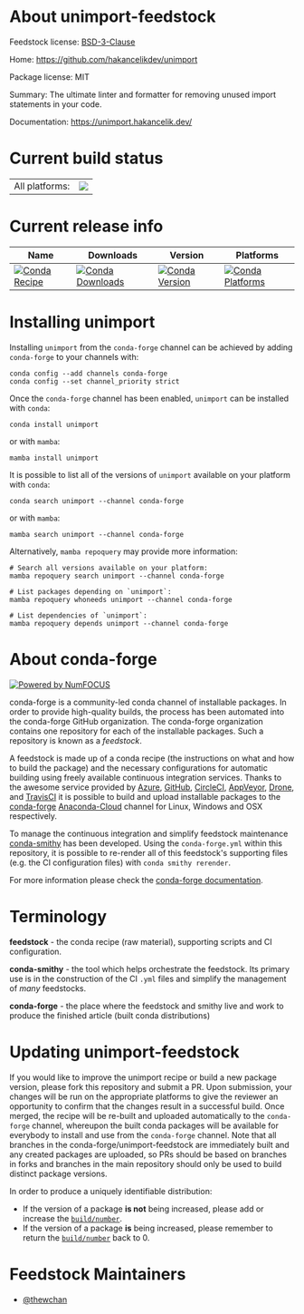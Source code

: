 About unimport-feedstock
========================

Feedstock license: [BSD-3-Clause](https://github.com/conda-forge/unimport-feedstock/blob/main/LICENSE.txt)

Home: https://github.com/hakancelikdev/unimport

Package license: MIT

Summary: The ultimate linter and formatter for removing unused import statements in your code.

Documentation: https://unimport.hakancelik.dev/

Current build status
====================


<table><tr><td>All platforms:</td>
    <td>
      <a href="https://dev.azure.com/conda-forge/feedstock-builds/_build/latest?definitionId=20094&branchName=main">
        <img src="https://dev.azure.com/conda-forge/feedstock-builds/_apis/build/status/unimport-feedstock?branchName=main">
      </a>
    </td>
  </tr>
</table>

Current release info
====================

| Name | Downloads | Version | Platforms |
| --- | --- | --- | --- |
| [![Conda Recipe](https://img.shields.io/badge/recipe-unimport-green.svg)](https://anaconda.org/conda-forge/unimport) | [![Conda Downloads](https://img.shields.io/conda/dn/conda-forge/unimport.svg)](https://anaconda.org/conda-forge/unimport) | [![Conda Version](https://img.shields.io/conda/vn/conda-forge/unimport.svg)](https://anaconda.org/conda-forge/unimport) | [![Conda Platforms](https://img.shields.io/conda/pn/conda-forge/unimport.svg)](https://anaconda.org/conda-forge/unimport) |

Installing unimport
===================

Installing `unimport` from the `conda-forge` channel can be achieved by adding `conda-forge` to your channels with:

```
conda config --add channels conda-forge
conda config --set channel_priority strict
```

Once the `conda-forge` channel has been enabled, `unimport` can be installed with `conda`:

```
conda install unimport
```

or with `mamba`:

```
mamba install unimport
```

It is possible to list all of the versions of `unimport` available on your platform with `conda`:

```
conda search unimport --channel conda-forge
```

or with `mamba`:

```
mamba search unimport --channel conda-forge
```

Alternatively, `mamba repoquery` may provide more information:

```
# Search all versions available on your platform:
mamba repoquery search unimport --channel conda-forge

# List packages depending on `unimport`:
mamba repoquery whoneeds unimport --channel conda-forge

# List dependencies of `unimport`:
mamba repoquery depends unimport --channel conda-forge
```


About conda-forge
=================

[![Powered by
NumFOCUS](https://img.shields.io/badge/powered%20by-NumFOCUS-orange.svg?style=flat&colorA=E1523D&colorB=007D8A)](https://numfocus.org)

conda-forge is a community-led conda channel of installable packages.
In order to provide high-quality builds, the process has been automated into the
conda-forge GitHub organization. The conda-forge organization contains one repository
for each of the installable packages. Such a repository is known as a *feedstock*.

A feedstock is made up of a conda recipe (the instructions on what and how to build
the package) and the necessary configurations for automatic building using freely
available continuous integration services. Thanks to the awesome service provided by
[Azure](https://azure.microsoft.com/en-us/services/devops/), [GitHub](https://github.com/),
[CircleCI](https://circleci.com/), [AppVeyor](https://www.appveyor.com/),
[Drone](https://cloud.drone.io/welcome), and [TravisCI](https://travis-ci.com/)
it is possible to build and upload installable packages to the
[conda-forge](https://anaconda.org/conda-forge) [Anaconda-Cloud](https://anaconda.org/)
channel for Linux, Windows and OSX respectively.

To manage the continuous integration and simplify feedstock maintenance
[conda-smithy](https://github.com/conda-forge/conda-smithy) has been developed.
Using the ``conda-forge.yml`` within this repository, it is possible to re-render all of
this feedstock's supporting files (e.g. the CI configuration files) with ``conda smithy rerender``.

For more information please check the [conda-forge documentation](https://conda-forge.org/docs/).

Terminology
===========

**feedstock** - the conda recipe (raw material), supporting scripts and CI configuration.

**conda-smithy** - the tool which helps orchestrate the feedstock.
                   Its primary use is in the construction of the CI ``.yml`` files
                   and simplify the management of *many* feedstocks.

**conda-forge** - the place where the feedstock and smithy live and work to
                  produce the finished article (built conda distributions)


Updating unimport-feedstock
===========================

If you would like to improve the unimport recipe or build a new
package version, please fork this repository and submit a PR. Upon submission,
your changes will be run on the appropriate platforms to give the reviewer an
opportunity to confirm that the changes result in a successful build. Once
merged, the recipe will be re-built and uploaded automatically to the
`conda-forge` channel, whereupon the built conda packages will be available for
everybody to install and use from the `conda-forge` channel.
Note that all branches in the conda-forge/unimport-feedstock are
immediately built and any created packages are uploaded, so PRs should be based
on branches in forks and branches in the main repository should only be used to
build distinct package versions.

In order to produce a uniquely identifiable distribution:
 * If the version of a package **is not** being increased, please add or increase
   the [``build/number``](https://docs.conda.io/projects/conda-build/en/latest/resources/define-metadata.html#build-number-and-string).
 * If the version of a package **is** being increased, please remember to return
   the [``build/number``](https://docs.conda.io/projects/conda-build/en/latest/resources/define-metadata.html#build-number-and-string)
   back to 0.

Feedstock Maintainers
=====================

* [@thewchan](https://github.com/thewchan/)

